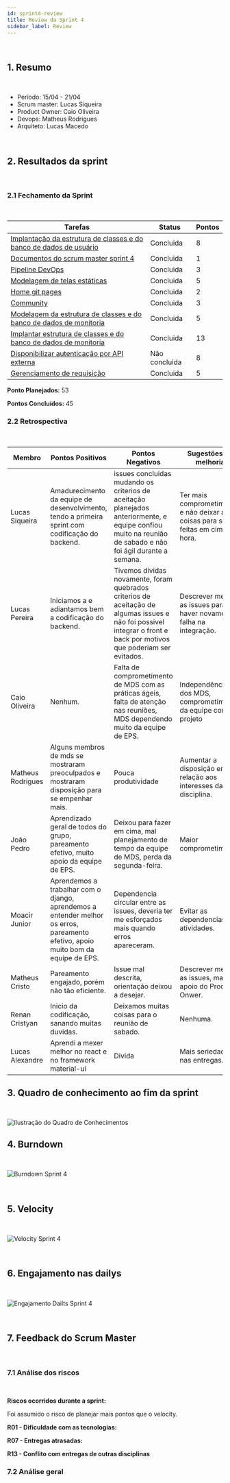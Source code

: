```yaml
---
id: sprint4-review
title: Review da Sprint 4
sidebar_label: Review
---
```


<br>

## 1. Resumo

<br>

- Período: 15/04 - 21/04
- Scrum master: Lucas Siqueira
- Product Owner: Caio Oliveira
- Devops: Matheus Rodrigues
- Arquiteto: Lucas Macedo

<br>

## 2. Resultados da sprint

<br>

### 2.1 Fechamento da Sprint

<br>

Tarefas|Status|Pontos
--|--|--
|[Implantação da estrutura de classes e do banco de dados de usuário](https://github.com/fga-eps-mds/2019.1-MaisMonitoria/issues/58)| Concluida | 8
|[Documentos do scrum master sprint 4](https://github.com/fga-eps-mds/2019.1-MaisMonitoria/issues/63)| Concluida | 1
|[Pipeline DevOps](https://github.com/fga-eps-mds/2019.1-MaisMonitoria/issues/62) |Concluida |3
|[Modelagem de telas estáticas](https://github.com/fga-eps-mds/2019.1-Hora-Da-Hora/issues/45)| Concluida | 5
|[Home git pages](https://github.com/fga-eps-mds/2019.1-MaisMonitoria/issues/61) |Concluida |2
|[Community](https://github.com/fga-eps-mds/2019.1-MaisMonitoria/issues/60)| Concluida | 3
|[Modelagem da estrutura de classes e do banco de dados de monitoria](https://github.com/fga-eps-mds/2019.1-MaisMonitoria/issues/59)| Concluida | 5
|[Implantar estrutura de classes e do banco de dados de monitoria](https://github.com/fga-eps-mds/2019.1-MaisMonitoria/issues/57)| Concluida | 13
|[Disponibilizar autenticação por API externa](https://github.com/fga-eps-mds/2019.1-MaisMonitoria/issues/56)| Não concluida | 8
|[Gerenciamento de requisição](https://github.com/fga-eps-mds/2019.1-MaisMonitoria/issues/55)| Concluida | 5

**Ponto Planejados:** 53

**Pontos Concluídos:** 45

### 2.2 Retrospectiva

<br>

|Membro|Pontos Positivos|Pontos Negativos|Sugestões de melhoria|
|---|------|-----|---|
|Lucas Siqueira| Amadurecimento da equipe de desenvolvimento, tendo a primeira sprint com codificação do backend. | issues concluidas mudando os criterios de aceitação planejados anteriormente, e equipe confiou muito na reunião de sabado e não foi ágil durante a semana. | Ter mais comprometimento e não deixar as coisas para serem feitas em cima da hora. |
|Lucas Pereira| Iniciamos a e adiantamos bem a codificação do backend. | Tivemos dividas novamente, foram quebrados criterios de aceitação de algumas issues e não foi possivel integrar o front e back por motivos que poderiam ser evitados. | Descrever melhor as issues para não haver novamente falha na integração. |
|Caio Oliveira| Nenhum. | Falta de comprometimento de MDS com as práticas ágeis, falta de atenção nas reuniões, MDS dependendo muito da equipe de EPS. | Independência dos MDS, comprometimento da equipe com o projeto |
|Matheus Rodrigues|  Alguns membros de mds se mostraram preoculpados e mostraram disposição para se empenhar mais. | Pouca produtividade | Aumentar a disposição em relação aos interesses da disciplina. |
|João Pedro| Aprendizado geral de todos do grupo, pareamento efetivo, muito apoio da equipe de EPS. | Deixou para fazer em cima, mal planejamento de tempo da equipe de MDS, perda da segunda-feira. | Maior comprometimento. |
|Moacir Junior| Aprendemos a trabalhar com o django, aprendemos a entender melhor os erros, pareamento efetivo, apoio muito bom da equipe de EPS. | Dependencia circular entre as issues, deveria ter me esforçados mais quando erros apareceram. | Evitar as dependencias das atividades. |
|Matheus Cristo| Pareamento engajado, porém não tão eficiente. | Issue mal descrita, orientação deixou a desejar. | Descrever melhor as issues, maior apoio do Product Onwer. |
|Renan Cristyan| Inicio da codificação, sanando muitas duvidas. | Deixamos muitas coisas para o reunião de sabado. | Nenhuma. |
|Lucas Alexandre| Aprendi a mexer melhor no react e no framework material-ui | Divida | Mais seriedade nas entregas. |

## 3. Quadro de conhecimento ao fim da sprint

<br>

![Ilustração do Quadro de Conhecimentos](assets/quadro-conhecimento-5.png)


## 4. Burndown
<br>

![Burndown Sprint 4](assets/burndown-sprint4.png)

<br>


## 5. Velocity

<br>

![Velocity Sprint 4](assets/velocity-sprint4.png)

<br>


## 6. Engajamento nas dailys

<br>

![Engajamento Dailts Sprint 4](assets/dailys-sprint-4.png)

<br>


## 7. Feedback do Scrum Master

<br>

### 7.1 Análise dos riscos

<br>

**Riscos ocorridos durante a sprint:**

Foi assumido o risco de planejar mais pontos que o velocity.

**R01 - Dificuldade com as tecnologias:**


**R07 - Entregas atrasadas:**


**R13 - Conflito com entregas de outras disciplinas**

 
### 7.2 Análise geral

<br>

<p align = "justify">


</p>

